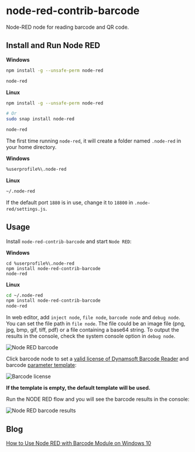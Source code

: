 # node-red-contrib-barcode

Node-RED node for reading barcode and QR code.


## Install and Run Node RED

**Windows**
```bash
npm install -g --unsafe-perm node-red

node-red
```

**Linux**

```bash
npm install -g --unsafe-perm node-red

# Or
sudo snap install node-red

node-red
```

The first time running `node-red`, it will create a folder named `.node-red` in your home directory.

**Windows**

```bash
%userprofile%\.node-red
```

**Linux**

```bash
~/.node-red
```

If the default port `1880` is in use, change it to `18800` in `.node-red/settings.js`.

## Usage

Install `node-red-contrib-barcode` and start `Node RED`:

**Windows**
```
cd %userprofile%\.node-red
npm install node-red-contrib-barcode
node-red
```

**Linux**

```bash
cd ~/.node-red
npm install node-red-contrib-barcode
node-red
```

In web editor, add `inject node`, `file node`, `barcode node` and `debug node`. You can set the file path in `file node`. The file could be an image file (png, jpg, bmp, gif, tiff, pdf) or a file containing a base64 string. To output the results in the console, check the system console option in `debug node`.

![Node RED barcode](https://www.dynamsoft.com/codepool/img/2018/11/node-red-debug.PNG)

Click barcode node to set a [valid license of Dynamsoft Barcode Reader](https://www.dynamsoft.com/barcode-reader/docs/core/parameters/structure-and-interfaces-of-parameters.html?ver=latest) and barcode [parameter template](https://www.dynamsoft.com/barcode-reader/docs/core/parameters/structure-and-interfaces-of-parameters.html?ver=latest):

![Barcode license](https://www.dynamsoft.com/codepool/img/2018/11/node-red-barcode-license.PNG)

**If the template is empty, the default template will be used.**



Run the NODE RED flow and you will see the barcode results in the console:

![Node RED barcode results](https://www.dynamsoft.com/codepool/img/2018/11/node-red-barcode-results.PNG)

## Blog
[How to Use Node RED with Barcode Module on Windows 10](https://www.dynamsoft.com/codepool/node-red-barcode-windows.html)
